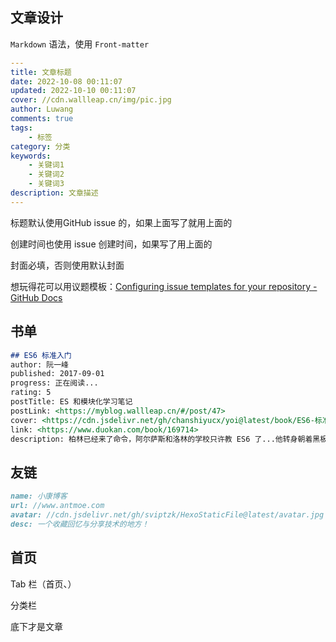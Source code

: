 
## 文章设计

`Markdown` 语法，使用 `Front-matter`

```yaml
---
title: 文章标题
date: 2022-10-08 00:11:07
updated: 2022-10-10 00:11:07
cover: //cdn.wallleap.cn/img/pic.jpg
author: Luwang
comments: true
tags:
	- 标签
category: 分类
keywords:
	- 关键词1
	- 关键词2
	- 关键词3
description: 文章描述
---
```

标题默认使用GitHub issue 的，如果上面写了就用上面的

创建时间也使用 issue 创建时间，如果写了用上面的

封面必填，否则使用默认封面

想玩得花可以用议题模板：[Configuring issue templates for your repository - GitHub Docs](https://docs.github.com/en/communities/using-templates-to-encourage-useful-issues-and-pull-requests/configuring-issue-templates-for-your-repository)

## 书单

```markdown
## ES6 标准入门
author: 阮一峰
published: 2017-09-01
progress: 正在阅读...
rating: 5
postTitle: ES 和模块化学习笔记
postLink: <https://myblog.wallleap.cn/#/post/47>
cover: <https://cdn.jsdelivr.net/gh/chanshiyucx/yoi@latest/book/ES6-标准入门.jpg>
link: <https://www.duokan.com/book/169714>
description: 柏林已经来了命令，阿尔萨斯和洛林的学校只许教 ES6 了...他转身朝着黑板，拿起一支粉笔，使出全身的力量，写了两个大字：“ES6 万岁！”（《最后一课》）。
```

## 友链

```markdown
name: 小康博客
url: //www.antmoe.com
avatar: //cdn.jsdelivr.net/gh/sviptzk/HexoStaticFile@latest/avatar.jpg
desc: 一个收藏回忆与分享技术的地方！
```

## 首页

Tab 栏（首页、）

分类栏

底下才是文章